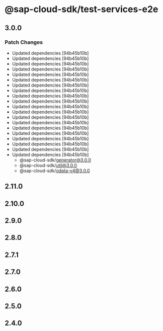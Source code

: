 # @sap-cloud-sdk/test-services-e2e

## 3.0.0

### Patch Changes

- Updated dependencies [94b45b10b]
- Updated dependencies [94b45b10b]
- Updated dependencies [94b45b10b]
- Updated dependencies [94b45b10b]
- Updated dependencies [94b45b10b]
- Updated dependencies [94b45b10b]
- Updated dependencies [94b45b10b]
- Updated dependencies [94b45b10b]
- Updated dependencies [94b45b10b]
- Updated dependencies [94b45b10b]
- Updated dependencies [94b45b10b]
- Updated dependencies [94b45b10b]
- Updated dependencies [94b45b10b]
- Updated dependencies [94b45b10b]
- Updated dependencies [94b45b10b]
- Updated dependencies [94b45b10b]
- Updated dependencies [94b45b10b]
- Updated dependencies [94b45b10b]
- Updated dependencies [94b45b10b]
- Updated dependencies [94b45b10b]
  - @sap-cloud-sdk/generator@3.0.0
  - @sap-cloud-sdk/util@3.0.0
  - @sap-cloud-sdk/odata-v4@3.0.0

## 2.11.0

## 2.10.0

## 2.9.0

## 2.8.0

## 2.7.1

## 2.7.0

## 2.6.0

## 2.5.0

## 2.4.0
